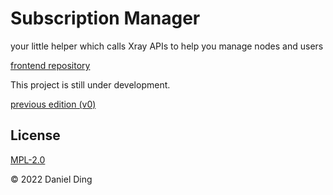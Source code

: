 # Subscription Manager

your little helper which calls Xray APIs to help you manage nodes and users

[frontend repository](https://github.com/BioniCosmos/submgr-frontend)

This project is still under development.

[previous edition (v0)](https://github.com/BioniCosmos/SubMGR/tree/v0)

## License

[MPL-2.0](https://github.com/BioniCosmos/SubMGR/blob/master/LICENSE)

© 2022 Daniel Ding
